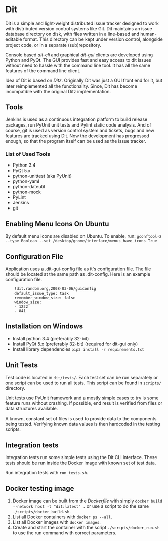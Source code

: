 # Dit

Dit is a simple and light-weight distributed issue tracker designed
to work with distributed version control systems like Git.
Dit maintains an issue database directory on disk, with
files written in a line-based and human-editable format. This
directory can be kept under version control, alongside project code,
or in a separate (sub)repository.

Console based *dit-cli* and graphical *dit-gui* clients are developed using
Python and PyQt. The GUI provides fast and easy access to dit issues without need
to hassle with the command line tool. It has all the same features of the command
line client.

Idea of Dit is based on *Ditz*. Originally Dit was just a GUI front end
for it, but later reimplemented all the functionality. Since, Dit
has become incompatible with the original Ditz implementation.

## Tools

Jenkins is used as a continuous integration platform to build
release packages, run PyUnit unit tests and Pylint static code analysis.
And of course, git is used as version control system and tickets, bugs
and new features are tracked using Dit. Now the development has progressed
enough, so that the program itself can be used as the issue tracker.


### List of Used Tools

 - Python 3.4
 - PyQt 5.x
 - python-unittest (aka PyUnit)
 - python-yaml
 - python-dateutil
 - python-mock
 - PyLint
 - Jenkins
 - git


## Enabling Menu Icons On Ubuntu

By default menu icons are disabled on Ubuntu.
To enable, run:
    `gconftool-2 --type Boolean --set /desktop/gnome/interface/menus_have_icons True`


## Configuration File

Application uses a .dit-gui-config file as it's configuration file.
The file should be located at the same path as .dit-config.
Here is an example configuration file.

```
    !dit.random.org,2008-03-06/guiconfig
    default_issue_type: task
    remember_window_size: false
    window_size:
    - 1222
    - 841
```


## Installation on Windows

  - Install python 3.4 (preferably 32-bit)
  - Install PyQt 5.x (preferably 32-bit) (required for dit-gui only)
  - Install library dependencies `pip3 install -r requirements.txt`

## Unit Tests

Test code is located in `dit/tests/`. Each test set can be run
separately or one script can be used to run all tests. This
script can be found in `scripts/` directory.

Unit tests use PyUnit framework and a mostly simple cases to
try is some feature runs without crashing. If possible, end
result is verified from files or data structures available.

A known, constant set of files is used to provide data to the
components being tested. Verifying known data values is then
hardcoded in the testing scripts.

## Integration tests

Integration tests run some simple tests using the Dit CLI interface.
These tests should be run inside the Docker image with known set
of test data.

Run integration tests with `run_tests.sh`.

## Docker testing image

  1. Docker image can be built from the _Dockerfile_ with simply
     `docker build --network host -t "dit:latest" .` or
     use a script to do the same `./scripts/docker_build.sh`.
  2. List all Docker containers with `docker ps --all`.
  3. List all Docker images with `docker images`.
  4. Create and start the container with the script
     `./scripts/docker_run.sh` to use the run command with correct parameters.
